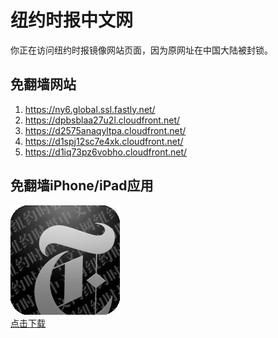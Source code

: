 <h1>纽约时报中文网</h1>
<p>你正在访问纽约时报镜像网站页面，因为原网址在中国大陆被封锁。</p>
<h2>免翻墙网站</h2>
<ol>
<li><a href="https://ny6.global.ssl.fastly.net/" target="1">https://ny6.global.ssl.fastly.net/</a></li>
<li><a href="https://dpbsblaa27u2l.cloudfront.net/" target="2">https://dpbsblaa27u2l.cloudfront.net/</a></li>
<li><a href="https://d2575anaqyltpa.cloudfront.net/" target="3">https://d2575anaqyltpa.cloudfront.net/</a></li>
<li><a href="https://d1spj12sc7e4xk.cloudfront.net/" target="4">https://d1spj12sc7e4xk.cloudfront.net/</a></li>
<li><a href="https://d1iq73pz6vobho.cloudfront.net/" target="5">https://d1iq73pz6vobho.cloudfront.net/</a></li>
</ol>
<h2>免翻墙iPhone/iPad应用</h2>
<p>
	<a href="https://itunes.apple.com/cn/app/niu-yue-shi-bao-zhong-wen-wang/id807498298?mt=8">
		<img src="icon175x175.jpeg" />
		<br/>点击下载
	</a>
</p>
